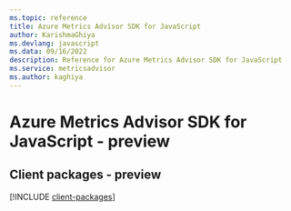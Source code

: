 ```yaml
---
ms.topic: reference
title: Azure Metrics Advisor SDK for JavaScript
author: KarishmaGhiya
ms.devlang: javascript
ms.data: 09/16/2022
description: Reference for Azure Metrics Advisor SDK for JavaScript
ms.service: metricsadvisor
ms.author: kaghiya
---
```

# Azure Metrics Advisor SDK for JavaScript - preview

## Client packages - preview
[!INCLUDE [client-packages](metrics-advisor-client-index.md)]
